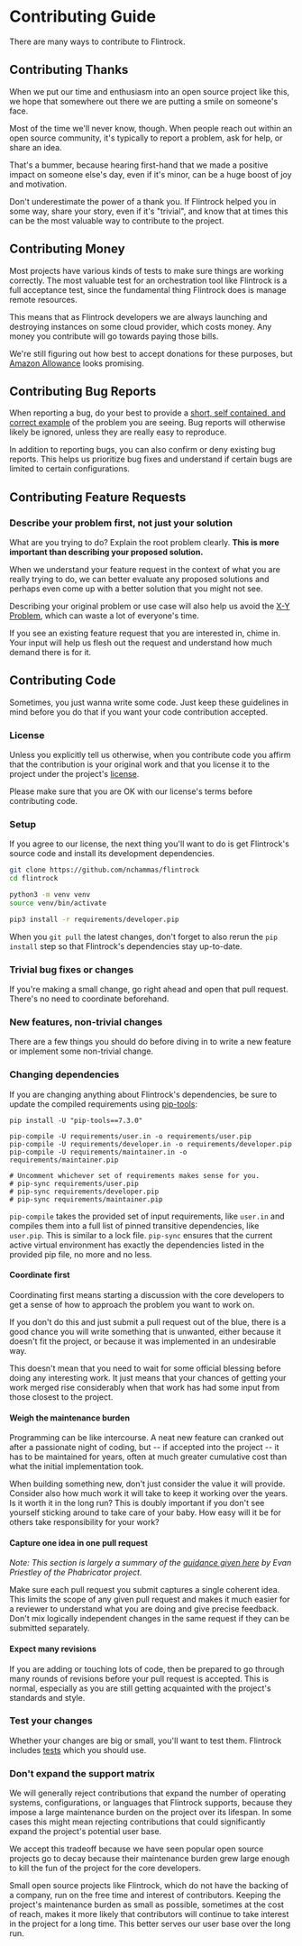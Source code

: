 # Contributing Guide

There are many ways to contribute to Flintrock.

## Contributing Thanks

When we put our time and enthusiasm into an open source project like this, we hope that somewhere out there we are putting a smile on someone's face.

Most of the time we'll never know, though. When people reach out within an open source community, it's typically to report a problem, ask for help, or share an idea.

That's a bummer, because hearing first-hand that we made a positive impact on someone else's day, even if it's minor, can be a huge boost of joy and motivation.

Don't underestimate the power of a thank you. If Flintrock helped you in some way, share your story, even if it's "trivial", and know that at times this can be the most valuable way to contribute to the project.


## Contributing Money

Most projects have various kinds of tests to make sure things are working correctly. The most valuable test for an orchestration tool like Flintrock is a full acceptance test, since the fundamental thing Flintrock does is manage remote resources.

This means that as Flintrock developers we are always launching and destroying instances on some cloud provider, which costs money. Any money you contribute will go towards paying those bills.

We're still figuring out how best to accept donations for these purposes, but [Amazon Allowance](http://www.amazon.com/b?ie=UTF8&node=11453461011) looks promising.


## Contributing Bug Reports

When reporting a bug, do your best to provide a [short, self contained, and correct example](http://sscce.org/) of the problem you are seeing. Bug reports will otherwise likely be ignored, unless they are really easy to reproduce.

In addition to reporting bugs, you can also confirm or deny existing bug reports. This helps us prioritize bug fixes and understand if certain bugs are limited to certain configurations.


## Contributing Feature Requests

### Describe your problem first, not just your solution

What are you trying to do? Explain the root problem clearly. **This is more important than describing your proposed solution.**

When we understand your feature request in the context of what you are really trying to do, we can better evaluate any proposed solutions and perhaps even come up with a better solution that you might not see.

Describing your original problem or use case will also help us avoid the [X-Y Problem](http://mywiki.wooledge.org/XyProblem), which can waste a lot of everyone's time.

If you see an existing feature request that you are interested in, chime in. Your input will help us flesh out the request and understand how much demand there is for it.


## Contributing Code

Sometimes, you just wanna write some code. Just keep these guidelines in mind before you do that if you want your code contribution accepted.

### License

Unless you explicitly tell us otherwise, when you contribute code you affirm that the contribution is your original work and that you license it to the project under the project's [license](LICENSE).

Please make sure that you are OK with our license's terms before contributing code.

### Setup

If you agree to our license, the next thing you'll want to do is get Flintrock's source code and install its development dependencies.

```sh
git clone https://github.com/nchammas/flintrock
cd flintrock

python3 -m venv venv
source venv/bin/activate

pip3 install -r requirements/developer.pip
```

When you `git pull` the latest changes, don't forget to also rerun the `pip install` step so that Flintrock's dependencies stay up-to-date.

### Trivial bug fixes or changes

If you're making a small change, go right ahead and open that pull request. There's no need to coordinate beforehand.

### New features, non-trivial changes

There are a few things you should do before diving in to write a new feature or implement some non-trivial change.

### Changing dependencies

If you are changing anything about Flintrock's dependencies, be sure to update the compiled requirements using [pip-tools]:

[pip-tools]: https://github.com/jazzband/pip-tools

```shell
pip install -U "pip-tools==7.3.0"

pip-compile -U requirements/user.in -o requirements/user.pip
pip-compile -U requirements/developer.in -o requirements/developer.pip
pip-compile -U requirements/maintainer.in -o requirements/maintainer.pip

# Uncomment whichever set of requirements makes sense for you.
# pip-sync requirements/user.pip
# pip-sync requirements/developer.pip
# pip-sync requirements/maintainer.pip
```

`pip-compile` takes the provided set of input requirements, like `user.in` and compiles them into a full list of pinned transitive dependencies, like `user.pip`. This is similar to a lock file. `pip-sync` ensures that the current active virtual environment has exactly the dependencies listed in the provided pip file, no more and no less.

#### Coordinate first

Coordinating first means starting a discussion with the core developers to get a sense of how to approach the problem you want to work on.

If you don't do this and just submit a pull request out of the blue, there is a good chance you will write something that is unwanted, either because it doesn't fit the project, or because it was implemented in an undesirable way.

This doesn't mean that you need to wait for some official blessing before doing any interesting work. It just means that your chances of getting your work merged rise considerably when that work has had some input from those closest to the project.

#### Weigh the maintenance burden

Programming can be like intercourse. A neat new feature can cranked out after a passionate night of coding, but -- if accepted into the project -- it has to be maintained for years, often at much greater cumulative cost than what the initial implementation took.

When building something new, don't just consider the value it will provide. Consider also how much work it will take to keep it working over the years. Is it worth it in the long run? This is doubly important if you don't see yourself sticking around to take care of your baby. How easy will it be for others take responsibility for your work?

#### Capture one idea in one pull request

*Note: This section is largely a summary of the [guidance given here](https://secure.phabricator.com/book/phabflavor/article/recommendations_on_revision_control/) by Evan Priestley of the Phabricator project.*

Make sure each pull request you submit captures a single coherent idea. This limits the scope of any given pull request and makes it much easier for a reviewer to understand what you are doing and give precise feedback. Don't mix logically independent changes in the same request if they can be submitted separately.

#### Expect many revisions

If you are adding or touching lots of code, then be prepared to go through many rounds of revisions before your pull request is accepted. This is normal, especially as you are still getting acquainted with the project's standards and style.

### Test your changes

Whether your changes are big or small, you'll want to test them. Flintrock includes [tests](./tests/) which you should use.

### Don't expand the support matrix

We will generally reject contributions that expand the number of operating systems, configurations, or languages that Flintrock supports, because they impose a large maintenance burden on the project over its lifespan. In some cases this might mean rejecting contributions that could significantly expand the project's potential user base.

We accept this tradeoff because we have seen popular open source projects go to decay because their maintenance burden grew large enough to kill the fun of the project for the core developers.

Small open source projects like Flintrock, which do not have the backing of a company, run on the free time and interest of contributors. Keeping the project's maintenance burden as small as possible, sometimes at the cost of reach, makes it more likely that contributors will continue to take interest in the project for a long time. This better serves our user base over the long run.
